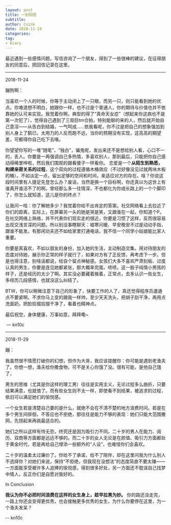 ```yaml
---
layout: post
title: 一封回信
subtitle: 
author: Coink
date: 2018-11-24
categories:
tag:
- Diary
---
```


最近遇到一些感情问题，写信咨询了一个朋友，得到了一些很棒的建议，在征得朋友的同意后，把回信记录在这里。



---

 2018-11-24

蹦狗啊：



当喜欢一个人的时候，你等于主动闭上了一只眼，而另一只，则只能看到她的优点。你难道想不明白，她跟你一样，也不过是个普通人，你的期待与价值也并不依靠她的认可来实现。我觉着你啊，典型的得了“真命天女症”（想起来你这病也不是第一次犯了），觉得自己遇到了三观巨tm合拍，特别能聊的来的人，然后就开始自己意淫——从告白到结婚，一气呵成…...依我看呢，你不过是把自己的想象强加到别人身上了鹅已。太用力的人反而跑不远，当你的预期没有实现，这高高的期望差，可都得你自己吃下去咯。



你望望你写的一堆“随笔”，“独白”，骗鬼呢，发出来还不是想给别人看，心口不一的，丢人。你要是一再强调自己多热情，多喜欢别人，那到最后，只能把你自己感动得稀里哗啦，然后我们围观的跟看傻子一样看你。 恋爱是一个**从陌生到熟悉，构建亲密关系的过程**，这个双向的过程遵循木桶效应（不过好像没见过就两块木板的桶）。不如淡定一点，留出足够的空间和时间，来适应对方的存在。啥？你说这段时间里有人捷足先登怎么办？废话，当然是换一个目标啊，你还真以为这世上有谁离开谁活不了的啊。曾经那么多一往情深，不也都化为你成长路上的一个个脚印了，你怎么就知道，这儿是你的终点？




让我问一哈：你了解她多少？我觉着你给不出肯定的答案。社交网络看上去拉近了你们的距离，实际上，在屏幕另一头的她是哭是笑，又跟谁在一起，你知道个P。在社交网络上熟络，并不代表你们现实走的很近，你要是习惯了这样，反而很容易出现交浅言深的问题。所以别没事瞎聊天：嘘寒问暖、早安晚安不过是动动手指，跟谁不能发。有那闲功夫还不如给家里打通电话，我不信一个同学小姑娘能比家人重要。



你要是真喜欢，不如以朋友的身份，加入她的生活，主动制造交集。用对待朋友的态度对待她，展示你正常的样子就行了，如果对方有了正反馈，再考虑下一步。但是也得注意，别啥话都说，给自个留点神秘感。女孩们大多不喜欢严肃刻板、过度认真的男生，你要是连见她都紧张，那大概率完蛋。啧啧，这一股子纯情小男孩的样子，还是经历的太少了啊。其实没必要藏着掖着，正常点，去多认识一些女生，多经历几段感情，也就没这么纠结了。



BTW，你可以稍微注意下自己的形象了，快要工作的人了，真还觉得程序员邋遢点不要紧啊。不求你马上变的跟我一样帅，至少天天洗头，把胡子刮干净，再用点洗面奶，把脸拾掇拾掇干净了，看着也精神点。



最后祝您，身体健康，万事如意，拜拜嘞~





​																				— kn10c





---

2018-11-29

蹦：



我虽然很不情愿打破你的幻想，但作为大哥，我应该提醒你：你可能是遇到老渔夫了。你想一想，渔夫给你撒食物，可不是关心你饿了没。很有可能，是他自己饿了，

男生的思维（尤其是你这样的理工男）往往是实用主义，无论过程多么曲折，只要结果满意，也就值了。而有些女生则不太一样，即使看不到结果，被追求的过程，依旧可以满足她们的愉悦感。

一个女生若是清楚自己要的是什么，就绝不会在不清不楚的地方浪费时间。若是在多个男生间徘徊，不答应也不拒绝，那往往是能力不够的表现：她们只能大范围撒网，先捞起来再挑最适合的。

她们之所以这样有恃无恐，终究还是因为吸引力不同。二十岁的男人在能力、阅历、双商等方面都是远远不够的。而二十岁的女人无论是在颜值、吸引力方面都处于黄金时代，若是再给自己增添一些额外的“人设”，也难怪你们会喜欢。

二十岁的温柔太过廉价了。你给不了承诺、给不了陪伴，却在这里问我为什么别人不选择你？对她们来说，保持“不拒绝，但我现在没想法”的态度简直不要太赚——一方面能享受被许多人追捧的愉悦感，得到很多好处，另一方面还不耽误自己找梦中情人，反正你们是自愿对我好的。

In Conclusion

**我认为你不必把时间浪费在这样的女生身上，趁早拉黑为妙。** 你的路还没走完，一路上你还会变得更优秀，也会接触更多优秀的女生，为什么你要停在这里，为一个渔夫发呆？





-- kn10c